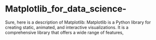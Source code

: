 # Matplotlib_for_data_science-
 Sure, here is a description of Matplotlib:  Matplotlib is a Python library for creating static, animated, and interactive visualizations. It is a comprehensive library that offers a wide range of features,
